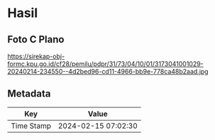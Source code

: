# Hasil

## Foto C Plano

https://sirekap-obj-formc.kpu.go.id/cf28/pemilu/pdpr/31/73/04/10/01/3173041001029-20240214-234550--4d2bed96-cd11-4966-bb9e-778ca48b2aad.jpg


## Metadata

| Key        | Value               |
| ---------- | ------------------- |
| Time Stamp | 2024-02-15 07:02:30 |



